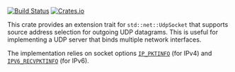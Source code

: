 [![Build Status](https://travis-ci.org/a-ba/udp_sas.svg?branch=master)](https://travis-ci.org/a-ba/udp_sas)
[![Crates.io](https://img.shields.io/crates/v/udp_sas.svg)](https://crates.io/crates/udp_sas)


This crate provides an extension trait for `std::net::UdpSocket` that supports
source address selection for outgoing UDP datagrams. This is useful for
implementing a UDP server that binds multiple network interfaces.
 
The implementation relies on socket options
[`IP_PKTINFO`](http://man7.org/linux/man-pages/man7/ip.7.html) (for IPv4) and
[`IPV6_RECVPKTINFO`](http://man7.org/linux/man-pages/man7/ipv6.7.html)
(for IPv6).
 

